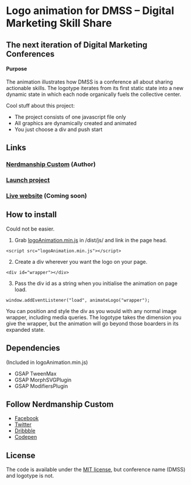 # Logo animation for DMSS – Digital Marketing Skill Share
## The next iteration of Digital Marketing Conferences

#### Purpose
The animation illustrates how DMSS is a conference all about sharing actionable skills. The logotype iterates from its first static state into a new dynamic state in which each node organically fuels the collective center.

Cool stuff about this project:
* The project consists of one javascript file only
* All graphics are dynamically created and animated
* You just choose a div and push start

## Links

### [Nerdmanship Custom](http://www.nerdmanship.com/) (Author)
### [Launch project](https://nerdmanship.github.io/DMSS-Logo-animation/dist)
### [Live website](https://www.dmss.io/) (Coming soon)

## How to install

Could not be easier.

1. Grab [logoAnimation.min.js](https://github.com/nerdmanship/DMSS-Logo-animation/blob/master/dist/js/logoAnimation.min.js) in /dist/js/ and link in the page head.

`<script src="logoAnimation.min.js"></script>`

2. Create a div wherever you want the logo on your page.

`<div id="wrapper"></div>`

3. Pass the div id as a string when you initialise the animation on page load.

`window.addEventListener("load", animateLogo("wrapper");`

You can position and style the div as you would with any normal image wrapper, including media queries. The logotype takes the dimension you give the wrapper, but the animation will go beyond those boarders in its expanded state.

## Dependencies
(Included in logoAnimation.min.js)
* GSAP TweenMax
* GSAP MorphSVGPlugin
* GSAP ModifiersPlugin

## Follow Nerdmanship Custom
* [Facebook](http://www.facebook.com/nerdmanship)
* [Twitter](http://www.twitter.com/stromqvist)
* [Dribbble](http://www.dribbble.com/stromqvist)
* [Codepen](http://www.codepen.io/nerdmanship)

## License

The code is available under the [MIT license](LICENSE.txt), but conference name (DMSS) and logotype is not.
